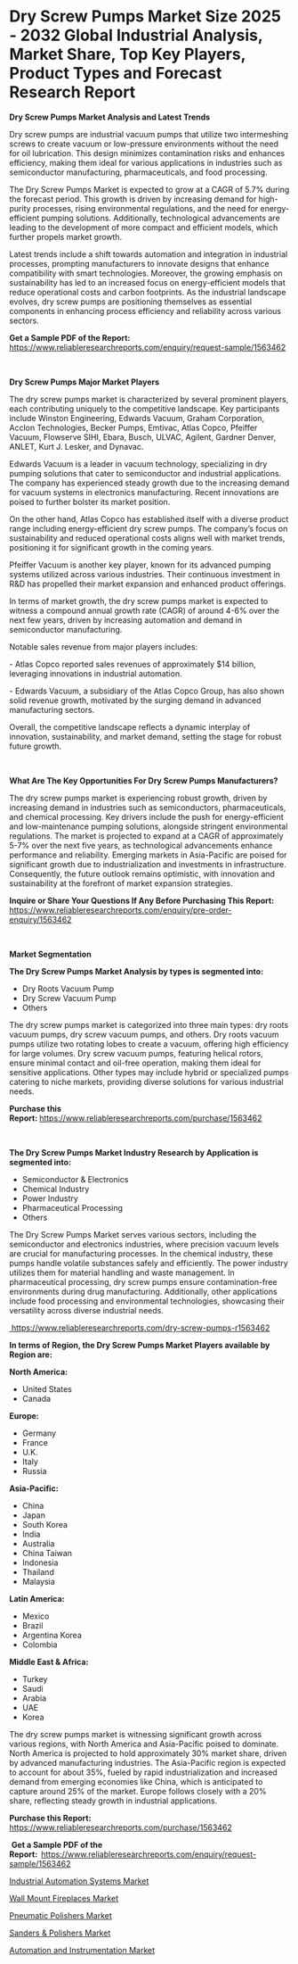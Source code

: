 <p><h1>Dry Screw Pumps Market Size 2025 - 2032 Global Industrial Analysis, Market Share, Top Key Players, Product Types and Forecast Research Report</h1></p><p><strong>Dry Screw Pumps Market Analysis and Latest Trends</strong></p>
<p><p>Dry screw pumps are industrial vacuum pumps that utilize two intermeshing screws to create vacuum or low-pressure environments without the need for oil lubrication. This design minimizes contamination risks and enhances efficiency, making them ideal for various applications in industries such as semiconductor manufacturing, pharmaceuticals, and food processing.</p><p>The Dry Screw Pumps Market is expected to grow at a CAGR of 5.7% during the forecast period. This growth is driven by increasing demand for high-purity processes, rising environmental regulations, and the need for energy-efficient pumping solutions. Additionally, technological advancements are leading to the development of more compact and efficient models, which further propels market growth.</p><p>Latest trends include a shift towards automation and integration in industrial processes, prompting manufacturers to innovate designs that enhance compatibility with smart technologies. Moreover, the growing emphasis on sustainability has led to an increased focus on energy-efficient models that reduce operational costs and carbon footprints. As the industrial landscape evolves, dry screw pumps are positioning themselves as essential components in enhancing process efficiency and reliability across various sectors.</p></p>
<p><strong>Get a Sample PDF of the Report:&nbsp;</strong> <a href="https://www.reliableresearchreports.com/enquiry/request-sample/1563462?utm_campaign=48&utm_medium=2&utm_source=Github&utm_content=ia&utm_term=22022025&utm_id=dry-screw-pumps">https://www.reliableresearchreports.com/enquiry/request-sample/1563462</a></p>
<p>&nbsp;</p>
<p><strong>Dry Screw Pumps Major Market Players</strong></p>
<p><p>The dry screw pumps market is characterized by several prominent players, each contributing uniquely to the competitive landscape. Key participants include Winston Engineering, Edwards Vacuum, Graham Corporation, Acclon Technologies, Becker Pumps, Emtivac, Atlas Copco, Pfeiffer Vacuum, Flowserve SIHI, Ebara, Busch, ULVAC, Agilent, Gardner Denver, ANLET, Kurt J. Lesker, and Dynavac.</p><p>Edwards Vacuum is a leader in vacuum technology, specializing in dry pumping solutions that cater to semiconductor and industrial applications. The company has experienced steady growth due to the increasing demand for vacuum systems in electronics manufacturing. Recent innovations are poised to further bolster its market position.</p><p>On the other hand, Atlas Copco has established itself with a diverse product range including energy-efficient dry screw pumps. The company’s focus on sustainability and reduced operational costs aligns well with market trends, positioning it for significant growth in the coming years.</p><p>Pfeiffer Vacuum is another key player, known for its advanced pumping systems utilized across various industries. Their continuous investment in R&D has propelled their market expansion and enhanced product offerings.</p><p>In terms of market growth, the dry screw pumps market is expected to witness a compound annual growth rate (CAGR) of around 4-6% over the next few years, driven by increasing automation and demand in semiconductor manufacturing. </p><p>Notable sales revenue from major players includes:</p><p>- Atlas Copco reported sales revenues of approximately $14 billion, leveraging innovations in industrial automation.</p><p>- Edwards Vacuum, a subsidiary of the Atlas Copco Group, has also shown solid revenue growth, motivated by the surging demand in advanced manufacturing sectors.</p><p>Overall, the competitive landscape reflects a dynamic interplay of innovation, sustainability, and market demand, setting the stage for robust future growth.</p></p>
<p>&nbsp;</p>
<p><strong>What Are The Key Opportunities For Dry Screw Pumps Manufacturers?</strong></p>
<p><p>The dry screw pumps market is experiencing robust growth, driven by increasing demand in industries such as semiconductors, pharmaceuticals, and chemical processing. Key drivers include the push for energy-efficient and low-maintenance pumping solutions, alongside stringent environmental regulations. The market is projected to expand at a CAGR of approximately 5-7% over the next five years, as technological advancements enhance performance and reliability. Emerging markets in Asia-Pacific are poised for significant growth due to industrialization and investments in infrastructure. Consequently, the future outlook remains optimistic, with innovation and sustainability at the forefront of market expansion strategies.</p></p>
<p><strong>Inquire or Share Your Questions If Any Before Purchasing This Report:</strong> <a href="https://www.reliableresearchreports.com/enquiry/pre-order-enquiry/1563462?utm_campaign=48&utm_medium=2&utm_source=Github&utm_content=ia&utm_term=22022025&utm_id=dry-screw-pumps">https://www.reliableresearchreports.com/enquiry/pre-order-enquiry/1563462</a></p>
<p>&nbsp;</p>
<p><strong>Market Segmentation</strong></p>
<p><strong>The Dry Screw Pumps Market Analysis by types is segmented into:</strong></p>
<p><ul><li>Dry Roots Vacuum Pump</li><li>Dry Screw Vacuum Pump</li><li>Others</li></ul></p>
<p><p>The dry screw pumps market is categorized into three main types: dry roots vacuum pumps, dry screw vacuum pumps, and others. Dry roots vacuum pumps utilize two rotating lobes to create a vacuum, offering high efficiency for large volumes. Dry screw vacuum pumps, featuring helical rotors, ensure minimal contact and oil-free operation, making them ideal for sensitive applications. Other types may include hybrid or specialized pumps catering to niche markets, providing diverse solutions for various industrial needs.</p></p>
<p><strong>Purchase this Report:&nbsp;</strong><a href="https://www.reliableresearchreports.com/purchase/1563462?utm_campaign=48&utm_medium=2&utm_source=Github&utm_content=ia&utm_term=22022025&utm_id=dry-screw-pumps">https://www.reliableresearchreports.com/purchase/1563462</a></p>
<p>&nbsp;</p>
<p><strong>The Dry Screw Pumps Market Industry Research by Application is segmented into:</strong></p>
<p><ul><li>Semiconductor & Electronics</li><li>Chemical Industry</li><li>Power Industry</li><li>Pharmaceutical Processing</li><li>Others</li></ul></p>
<p><p>The Dry Screw Pumps Market serves various sectors, including the semiconductor and electronics industries, where precision vacuum levels are crucial for manufacturing processes. In the chemical industry, these pumps handle volatile substances safely and efficiently. The power industry utilizes them for material handling and waste management. In pharmaceutical processing, dry screw pumps ensure contamination-free environments during drug manufacturing. Additionally, other applications include food processing and environmental technologies, showcasing their versatility across diverse industrial needs.</p></p>
<p><a href="https://www.reliableresearchreports.com/dry-screw-pumps-r1563462?utm_campaign=48&utm_medium=2&utm_source=Github&utm_content=ia&utm_term=22022025&utm_id=dry-screw-pumps">&nbsp;https://www.reliableresearchreports.com/dry-screw-pumps-r1563462</a></p>
<p><strong>In terms of Region, the Dry Screw Pumps Market Players available by Region are:</strong></p>
<p>
    <p> <strong> North America: </strong>
        <ul>
            <li>United States</li>
            <li>Canada</li>
        </ul>
        </p> 
    <p> <strong> Europe: </strong>
        <ul>
            <li>Germany</li>
            <li>France</li>
            <li>U.K.</li>
            <li>Italy</li>
            <li>Russia</li>
        </ul>
        </p> 
    <p> <strong> Asia-Pacific: </strong>
        <ul>
            <li>China</li>
            <li>Japan</li>
            <li>South Korea</li>
            <li>India</li>
            <li>Australia</li>
            <li>China Taiwan</li>
            <li>Indonesia</li>
            <li>Thailand</li>
            <li>Malaysia</li>
        </ul>
        </p> 
    <p> <strong> Latin America: </strong>
        <ul>
            <li>Mexico</li>
            <li>Brazil</li>
            <li>Argentina Korea</li>
            <li>Colombia</li>
        </ul>
        </p> 
    <p> <strong> Middle East & Africa: </strong>
        <ul>
            <li>Turkey</li>
            <li>Saudi</li>
            <li>Arabia</li>
            <li>UAE</li>
            <li>Korea</li>
        </ul>
    </p>
    </p>
<p><p>The dry screw pumps market is witnessing significant growth across various regions, with North America and Asia-Pacific poised to dominate. North America is projected to hold approximately 30% market share, driven by advanced manufacturing industries. The Asia-Pacific region is expected to account for about 35%, fueled by rapid industrialization and increased demand from emerging economies like China, which is anticipated to capture around 25% of the market. Europe follows closely with a 20% share, reflecting steady growth in industrial applications.</p></p>
<p><strong>Purchase this Report: </strong><a href="https://www.reliableresearchreports.com/purchase/1563462?utm_campaign=48&utm_medium=2&utm_source=Github&utm_content=ia&utm_term=22022025&utm_id=dry-screw-pumps">https://www.reliableresearchreports.com/purchase/1563462</a></p>
<p>&nbsp;<strong>Get a Sample PDF of the Report:&nbsp;&nbsp;</strong><a href="https://www.reliableresearchreports.com/enquiry/request-sample/1563462?utm_campaign=48&utm_medium=2&utm_source=Github&utm_content=ia&utm_term=22022025&utm_id=dry-screw-pumps">https://www.reliableresearchreports.com/enquiry/request-sample/1563462</a></p>
<p><strong></strong></p>
<p><p><a href="https://github.com/vigoseiler/Market-Research-Report-List-1/blob/main/industrial-automation-systems-market.md?utm_campaign=48&utm_medium=2&utm_source=Github&utm_content=ia&utm_term=22022025&utm_id=dry-screw-pumps">Industrial Automation Systems Market</a></p><p><a href="https://github.com/daemluari/Market-Research-Report-List-1/blob/main/wall-mount-fireplaces-market.md?utm_campaign=48&utm_medium=2&utm_source=Github&utm_content=ia&utm_term=22022025&utm_id=dry-screw-pumps">Wall Mount Fireplaces Market</a></p><p><a href="https://github.com/poianaokkels/Market-Research-Report-List-1/blob/main/pneumatic-polishers-market.md?utm_campaign=48&utm_medium=2&utm_source=Github&utm_content=ia&utm_term=22022025&utm_id=dry-screw-pumps">Pneumatic Polishers Market</a></p><p><a href="https://github.com/iquiseeboli/Market-Research-Report-List-1/blob/main/sanders-polishers-market.md?utm_campaign=48&utm_medium=2&utm_source=Github&utm_content=ia&utm_term=22022025&utm_id=dry-screw-pumps">Sanders & Polishers Market</a></p><p><a href="https://github.com/jhamygunler/Market-Research-Report-List-1/blob/main/automation-and-instrumentation-market.md?utm_campaign=48&utm_medium=2&utm_source=Github&utm_content=ia&utm_term=22022025&utm_id=dry-screw-pumps">Automation and Instrumentation Market</a></p></p>